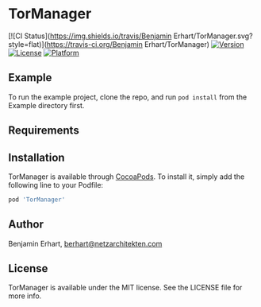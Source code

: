 # TorManager

[![CI Status](https://img.shields.io/travis/Benjamin Erhart/TorManager.svg?style=flat)](https://travis-ci.org/Benjamin Erhart/TorManager)
[![Version](https://img.shields.io/cocoapods/v/TorManager.svg?style=flat)](https://cocoapods.org/pods/TorManager)
[![License](https://img.shields.io/cocoapods/l/TorManager.svg?style=flat)](https://cocoapods.org/pods/TorManager)
[![Platform](https://img.shields.io/cocoapods/p/TorManager.svg?style=flat)](https://cocoapods.org/pods/TorManager)

## Example

To run the example project, clone the repo, and run `pod install` from the Example directory first.

## Requirements

## Installation

TorManager is available through [CocoaPods](https://cocoapods.org). To install
it, simply add the following line to your Podfile:

```ruby
pod 'TorManager'
```

## Author

Benjamin Erhart, berhart@netzarchitekten.com

## License

TorManager is available under the MIT license. See the LICENSE file for more info.
